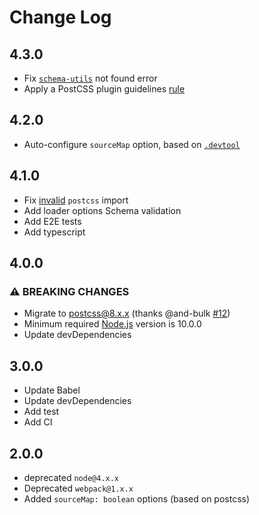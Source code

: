 # Change Log

## 4.3.0

- Fix [`schema-utils`](https://github.com/retyui/group-css-media-queries-loader/issues/11#issuecomment-926810847) not found error
- Apply a PostCSS plugin guidelines [rule](https://github.com/postcss/postcss/blob/main/docs/guidelines/plugin.md#14-keep-postcss-to-peerdependencies)

## 4.2.0

- Auto-configure `sourceMap` option, based on [`.devtool`](https://webpack.js.org/configuration/devtool/#devtool)

## 4.1.0

- Fix [invalid](https://github.com/retyui/group-css-media-queries-loader/issues/11#issuecomment-925331021) `postcss` import
- Add loader options Schema validation
- Add E2E tests
- Add typescript

## 4.0.0

### ⚠ BREAKING CHANGES

- Migrate to [postcss@8.x.x](https://github.com/postcss/postcss/wiki/PostCSS-8-for-end-users) (thanks @and-bulk [#12](https://github.com/retyui/group-css-media-queries-loader/pull/12))
- Minimum required [Node.js](https://nodejs.org/en/about/releases/) version is 10.0.0
- Update devDependencies

## 3.0.0

- Update Babel
- Update devDependencies
- Add test
- Add CI

## 2.0.0

- deprecated `node@4.x.x`
- Deprecated `webpack@1.x.x`
- Added `sourceMap: boolean` options (based on postcss)
